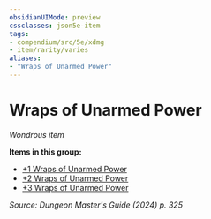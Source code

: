 ```yaml
---
obsidianUIMode: preview
cssclasses: json5e-item
tags:
- compendium/src/5e/xdmg
- item/rarity/varies
aliases: 
- "Wraps of Unarmed Power"
---
```

# Wraps of Unarmed Power
*Wondrous item*  



**Items in this group:**

- [+1 Wraps of Unarmed Power](/3-Mechanics/CLI/items/1-wraps-of-unarmed-power-xdmg.md)
- [+2 Wraps of Unarmed Power](/3-Mechanics/CLI/items/2-wraps-of-unarmed-power-xdmg.md)
- [+3 Wraps of Unarmed Power](/3-Mechanics/CLI/items/3-wraps-of-unarmed-power-xdmg.md)

*Source: Dungeon Master's Guide (2024) p. 325*